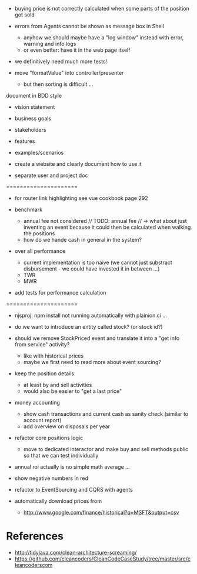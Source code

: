 
- buying price is not correctly calculated when some parts of the position got sold
- errors from Agents cannot be shown as message box in Shell
  - anyhow we should maybe have a "log window" instead with error, warning and info logs
  - or even better: have it in the web page itself
- we definitively need much more tests!




- move "formatValue" into controller/presenter
  - but then sorting is difficult ...

document in BDD style
- vision statement
- business goals
- stakeholders
- features
- examples/scenarios

- create a website and clearly document how to use it

- separate user and project doc

=====================

- for router link highlighting see vue cookbook page 292

- benchmark
  - annual fee not considered
    // TODO: annual fee
    // -> what about just inventing an event because it could then be calculated when walking the positions
  - how do we hande cash in general in the system?


- over all performance
  - current implementation is too naive (we cannot just substract disbursement - we could have invested it in between ...)
  - TWR
  - MWR

- add tests for performance calculation

=====================

- njsproj: npm install not running automatically with plainion.ci ...

- do we want to introduce an entity called stock? 
  (or stock id?)

- should we remove StockPriced event and translate it into a "get info from service" activity?
  - like with historical prices
  - maybe we first need to read more about event sourcing?

- keep the position details
  - at least by and sell activities
  - would also be easier to "get a last price"

- money accounting
  - show cash transactions and current cash as sanity check
    (similar to account report)
  - add overview on disposals per year

- refactor core positions logic
  - move to dedicated interactor and make buy and sell methods public so that we can test individually

- annual roi actually is no simple math average ...

- show negative numbers in red

- refactor to EventSourcing and CQRS with agents

- automatically download prices from
  - http://www.google.com/finance/historical?q=MSFT&output=csv


# References 

- http://tidyjava.com/clean-architecture-screaming/
- https://github.com/cleancoders/CleanCodeCaseStudy/tree/master/src/cleancoderscom

